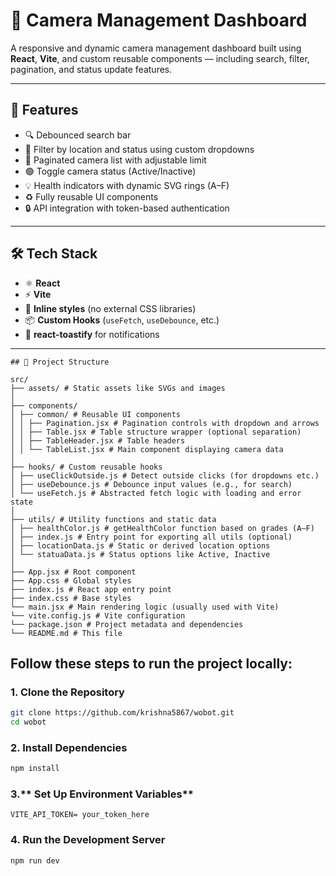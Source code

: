 # 📸 Camera Management Dashboard

A responsive and dynamic camera management dashboard built using **React**, **Vite**, and custom reusable components — including search, filter, pagination, and status update features.

---

## 🚀 Features

- 🔍 Debounced search bar
- 📍 Filter by location and status using custom dropdowns
- 📄 Paginated camera list with adjustable limit
- 🟢 Toggle camera status (Active/Inactive)
- 💡 Health indicators with dynamic SVG rings (A–F)
- ♻️ Fully reusable UI components
- 🔒 API integration with token-based authentication

---

## 🛠 Tech Stack

- ⚛️ **React**
- ⚡ **Vite**
- 🎨 **Inline styles** (no external CSS libraries)
- 📦 **Custom Hooks** (`useFetch`, `useDebounce`, etc.)
- 🍞 **react-toastify** for notifications

---
```
## 📁 Project Structure

src/
├── assets/ # Static assets like SVGs and images
│
├── components/
│ ├── common/ # Reusable UI components
│ │ ├── Pagination.jsx # Pagination controls with dropdown and arrows
│ │ ├── Table.jsx # Table structure wrapper (optional separation)
│ │ ├── TableHeader.jsx # Table headers
│ │ └── TableList.jsx # Main component displaying camera data
│
├── hooks/ # Custom reusable hooks
│ ├── useClickOutside.js # Detect outside clicks (for dropdowns etc.)
│ ├── useDebounce.js # Debounce input values (e.g., for search)
│ └── useFetch.js # Abstracted fetch logic with loading and error state
│
├── utils/ # Utility functions and static data
│ ├── healthColor.js # getHealthColor function based on grades (A–F)
│ ├── index.js # Entry point for exporting all utils (optional)
│ ├── locationData.js # Static or derived location options
│ └── statuaData.js # Status options like Active, Inactive
│
├── App.jsx # Root component
├── App.css # Global styles
├── index.js # React app entry point
├── index.css # Base styles
└── main.jsx # Main rendering logic (usually used with Vite)
└── vite.config.js # Vite configuration
└── package.json # Project metadata and dependencies
└── README.md # This file
```

## Follow these steps to run the project locally:

### 1. **Clone the Repository**

```bash
git clone https://github.com/krishna5867/wobot.git
cd wobot
```

### 2. **Install Dependencies**

```bash
npm install
```

### 3.** Set Up Environment Variables**
```
VITE_API_TOKEN= your_token_here
```

### 4. **Run the Development Server**

```bash
npm run dev
```
